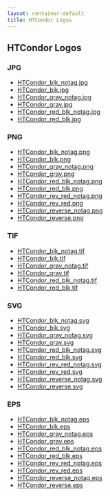 ```yaml
---
layout: container-default
title: HTCondor Logos
---
```


<h2>HTCondor Logos</h2>

<h3>JPG</h3>

<ul>
    <li><a href="JPG/HTCondor_blk_notag.jpg" target="_blank">HTCondor_blk_notag.jpg</a></li>
    <li><a href="JPG/HTCondor_blk.jpg" target="_blank">HTCondor_blk.jpg</a></li>
    <li><a href="JPG/HTCondor_gray_notag.jpg" target="_blank">HTCondor_gray_notag.jpg</a></li>
    <li><a href="JPG/HTCondor_gray.jpg" target="_blank">HTCondor_gray.jpg</a></li>
    <li><a href="JPG/HTCondor_red_blk_notag.jpg" target="_blank">HTCondor_red_blk_notag.jpg</a></li>
    <li><a href="JPG/HTCondor_red_blk.jpg" target="_blank">HTCondor_red_blk.jpg</a></li>
</ul>

<h3>PNG</h3>

<ul>
    <li><a href="PNG/HTCondor_blk_notag.png" target="_blank">HTCondor_blk_notag.png</a></li>
    <li><a href="PNG/HTCondor_blk.png" target="_blank">HTCondor_blk.png</a></li>
    <li><a href="PNG/HTCondor_gray_notag.png" target="_blank">HTCondor_gray_notag.png</a></li>
    <li><a href="PNG/HTCondor_gray.png" target="_blank">HTCondor_gray.png</a></li>
    <li><a href="PNG/HTCondor_red_blk_notag.png" target="_blank">HTCondor_red_blk_notag.png</a></li>
    <li><a href="PNG/HTCondor_red_blk.png" target="_blank">HTCondor_red_blk.png</a></li>
    <li><a href="PNG/HTCondor_rev_red_notag.png" target="_blank">HTCondor_rev_red_notag.png</a></li>
    <li><a href="PNG/HTCondor_rev_red.png" target="_blank">HTCondor_rev_red.png</a></li>
    <li><a href="PNG/HTCondor_reverse_notag.png" target="_blank">HTCondor_reverse_notag.png</a></li>
    <li><a href="PNG/HTCondor_reverse.png" target="_blank">HTCondor_reverse.png</a></li>
</ul>

<h3>TIF</h3>

<ul>
    <li><a href="TIF/HTCondor_blk_notag.tif" target="_blank">HTCondor_blk_notag.tif</a></li>
    <li><a href="TIF/HTCondor_blk.tif" target="_blank">HTCondor_blk.tif</a></li>
    <li><a href="TIF/HTCondor_gray_notag.tif" target="_blank">HTCondor_gray_notag.tif</a></li>
    <li><a href="TIF/HTCondor_gray.tif" target="_blank">HTCondor_gray.tif</a></li>
    <li><a href="TIF/HTCondor_red_blk_notag.tif" target="_blank">HTCondor_red_blk_notag.tif</a></li>
    <li><a href="TIF/HTCondor_red_blk.tif" target="_blank">HTCondor_red_blk.tif</a></li>
</ul>

<h3>SVG</h3>

<ul>
    <li><a href="SVG/HTCondor_blk_notag.svg" target="_blank">HTCondor_blk_notag.svg</a></li>
    <li><a href="SVG/HTCondor_blk.svg" target="_blank">HTCondor_blk.svg</a></li>
    <li><a href="SVG/HTCondor_gray_notag.svg" target="_blank">HTCondor_gray_notag.svg</a></li>
    <li><a href="SVG/HTCondor_gray.svg" target="_blank">HTCondor_gray.svg</a></li>
    <li><a href="SVG/HTCondor_red_blk_notag.svg" target="_blank">HTCondor_red_blk_notag.svg</a></li>
    <li><a href="SVG/HTCondor_red_blk.svg" target="_blank">HTCondor_red_blk.svg</a></li>
    <li><a href="SVG/HTCondor_rev_red_notag.svg" target="_blank">HTCondor_rev_red_notag.svg</a></li>
    <li><a href="SVG/HTCondor_rev_red.svg" target="_blank">HTCondor_rev_red.svg</a></li>
    <li><a href="SVG/HTCondor_reverse_notag.svg" target="_blank">HTCondor_reverse_notag.svg</a></li>
    <li><a href="SVG/HTCondor_reverse.svg" target="_blank">HTCondor_reverse.svg</a></li>
</ul>

<h3>EPS</h3>

<ul>
    <li><a href="EPS/HTCondor_blk_notag.eps" target="_blank">HTCondor_blk_notag.eps</a></li>
    <li><a href="EPS/HTCondor_blk.eps" target="_blank">HTCondor_blk.eps</a></li>
    <li><a href="EPS/HTCondor_gray_notag.eps" target="_blank">HTCondor_gray_notag.eps</a></li>
    <li><a href="EPS/HTCondor_gray.eps" target="_blank">HTCondor_gray.eps</a></li>
    <li><a href="EPS/HTCondor_red_blk_notag.eps" target="_blank">HTCondor_red_blk_notag.eps</a></li>
    <li><a href="EPS/HTCondor_red_blk.eps" target="_blank">HTCondor_red_blk.eps</a></li>
    <li><a href="EPS/HTCondor_rev_red_notag.eps" target="_blank">HTCondor_rev_red_notag.eps</a></li>
    <li><a href="EPS/HTCondor_rev_red.eps" target="_blank">HTCondor_rev_red.eps</a></li>
    <li><a href="EPS/HTCondor_reverse_notag.eps" target="_blank">HTCondor_reverse_notag.eps</a></li>
    <li><a href="EPS/HTCondor_reverse.eps" target="_blank">HTCondor_reverse.eps</a></li>
</ul>